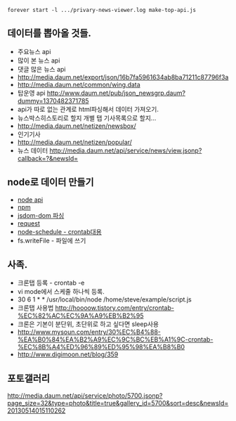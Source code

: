 ```node
forever start -l .../privary-news-viewer.log make-top-api.js
```


## 데이터를 뽑아올 것들.
- 주요뉴스 api
- 많이 본 뉴스 api
- 댓글 많은 뉴스 api
- http://media.daum.net/export/json/16b7fa5961634ab8ba71211c87796f3a
- http://media.daum.net/common/wing.data
- 탑운영 api http://www.daum.net/pub/json_newsgrp.daum?dummy=1370482371785
- api가 따로 없는 관계로 html파싱해서 데이터 가져오기.
- 뉴스박스히스토리로 할지 개별 탭 기사목록으로 할지…
- http://media.daum.net/netizen/newsbox/
- 인기기사
- http://media.daum.net/netizen/popular/
- 뉴스 데이터 http://media.daum.net/api/service/news/view.jsonp?callback=?&newsId=


## node로 데이터 만들기 
- [node api](http://nodejs.org/api/) 
- [npm](https://npmjs.org/) 
- [jsdom-dom 파싱](https://github.com/tmpvar/jsdom)
- [request](https://github.com/mikeal/request)
- [node-schedule - crontab대용](https://npmjs.org/package/node-schedule)
- fs.writeFile - 파일에 쓰기


## 사족.
- 크론탭 등록 - crontab -e
- vi mode에서 스케줄 하나씩 등록.
- 30 6 1 * * /usr/local/bin/node /home/steve/example/script.js
- 크론탭 사용법 http://hoooow.tistory.com/entry/crontab-%EC%82%AC%EC%9A%A9%EB%B2%95 
- 크론은 기본이 분단위, 초단위로 하고 싶다면 sleep사용
- http://www.mysoun.com/entry/30%EC%B4%88-%EA%B0%84%EA%B2%A9%EC%9C%BC%EB%A1%9C-crontab-%EC%8B%A4%ED%96%89%ED%95%98%EA%B8%B0
- http://www.digimoon.net/blog/359



## 포토갤러리
http://media.daum.net/api/service/photo/5700.jsonp?page_size=32&type=photo&title=true&gallery_id=5700&sort=desc&newsId=20130514015110262
 

